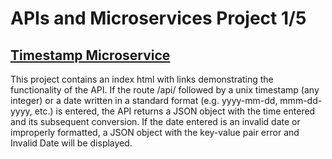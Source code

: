 # APIs and Microservices Project 1/5
## [Timestamp Microservice](https://www.freecodecamp.org/learn/apis-and-microservices/apis-and-microservices-projects/timestamp-microservice)

This project contains an index html with links demonstrating the functionality of the API. If the route /api/ followed by a unix timestamp (any integer) or a date written in a standard format (e.g. yyyy-mm-dd, mmm-dd-yyyy, etc.) is entered, the API returns a JSON object with the time entered and its subsequent conversion. If the date entered is an invalid date or improperly formatted, a JSON object with the key-value pair error and Invalid Date will be displayed. 